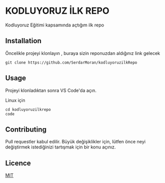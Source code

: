# KODLUYORUZ İLK REPO
Kodluyoruz Eğitimi kapsamında açtığım ilk repo

## Installation
Öncelikle projeyi klonlayın , buraya sizin reponuzdan aldığınız link gelecek
```
git clone https://github.com/SerdarMoran/kodluyoruzilkRepo

```
## Usage
Projeyi klonladıktan sonra VS Code'da açın.

Linux için 

```
cd kodluyoruzilkrepo
code
```

## Contributing
Pull requestler kabul edilir. Büyük değişiklikler için, lütfen önce neyi değiştirmek istediğinizi tartışmak için bir konu açınız.
## Licence
[MIT](https://choosealicense.com/licenses/mit/)
